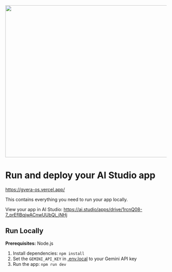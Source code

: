 <div align="center">
<img width="1200" height="475" alt="GHBanner" src="https://github.com/user-attachments/assets/0aa67016-6eaf-458a-adb2-6e31a0763ed6" />
</div>

# Run and deploy your AI Studio app

https://gvera-os.vercel.app/

This contains everything you need to run your app locally.

View your app in AI Studio: https://ai.studio/apps/drive/1rcnQ08-7_prEflBqjwACnwUUbQj_jNHj

## Run Locally

**Prerequisites:**  Node.js


1. Install dependencies:
   `npm install`
2. Set the `GEMINI_API_KEY` in [.env.local](.env.local) to your Gemini API key
3. Run the app:
   `npm run dev`
